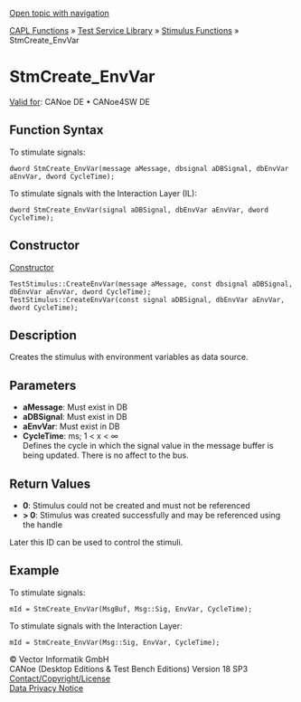 [Open topic with navigation](../../../../../CANoeDEFamily.htm#Topics/CAPLFunctions/Test/Functions/CAPLfunctionStmCreateEnvVar.md)

[CAPL Functions](../../CAPLfunctions.md) » [Test Service Library](../CAPLfunctionsTSLOverview.md) » [Stimulus Functions](../CAPLfunctionsTSLStimulusOverview.md) » StmCreate_EnvVar

# StmCreate_EnvVar

[Valid for](../../../Shared/FeatureAvailability.md): CANoe DE • CANoe4SW DE

## Function Syntax

To stimulate signals:

```
dword StmCreate_EnvVar(message aMessage, dbsignal aDBSignal, dbEnvVar aEnvVar, dword CycleTime);
```

To stimulate signals with the Interaction Layer (IL):

```
dword StmCreate_EnvVar(signal aDBSignal, dbEnvVar aEnvVar, dword CycleTime);
```

## Constructor

[Constructor](../../../Shared/CAPL/General/ClassesAndObjects.md)

```
TestStimulus::CreateEnvVar(message aMessage, const dbsignal aDBSignal, dbEnvVar aEnvVar, dword CycleTime);
TestStimulus::CreateEnvVar(const signal aDBSignal, dbEnvVar aEnvVar, dword CycleTime);
```

## Description

Creates the stimulus with environment variables as data source.

## Parameters

- **aMessage**: Must exist in DB
- **aDBSignal**: Must exist in DB
- **aEnvVar**: Must exist in DB
- **CycleTime**: ms; 1 < x < ∞  
  Defines the cycle in which the signal value in the message buffer is being updated. There is no affect to the bus.

## Return Values

- **0**: Stimulus could not be created and must not be referenced
- **> 0**: Stimulus was created successfully and may be referenced using the handle

Later this ID can be used to control the stimuli.

## Example

To stimulate signals:

```
mId = StmCreate_EnvVar(MsgBuf, Msg::Sig, EnvVar, CycleTime);
```

To stimulate signals with the Interaction Layer:

```
mId = StmCreate_EnvVar(Msg::Sig, EnvVar, CycleTime);
```

© Vector Informatik GmbH  
CANoe (Desktop Editions & Test Bench Editions) Version 18 SP3  
[Contact/Copyright/License](../../../Shared/ContactCopyrightLicense.md)  
[Data Privacy Notice](https://www.vector.com/int/en/company/get-info/privacy-policy/)

